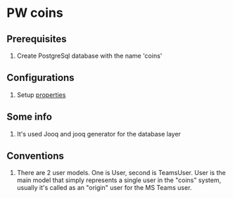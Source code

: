 # PW coins

## Prerequisites

1. Create PostgreSql database with the name 'coins'

## Configurations

1. Setup [properties](src/main/resources/application.properties)

## Some info

1. It's used Jooq and jooq generator for the database layer

## Conventions

1. There are 2 user models. One is User, second is TeamsUser. User is the main model that simply represents a single
   user in the "coins" system, usually it's called as an "origin" user for the MS Teams user.